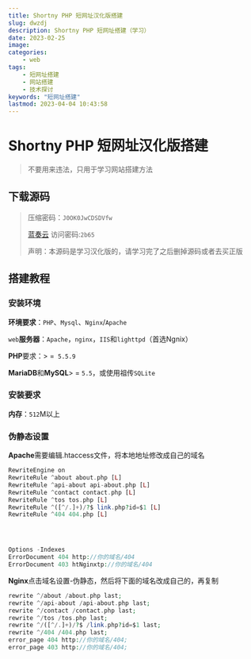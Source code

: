```yaml
---
title: Shortny PHP 短网址汉化版搭建
slug: dwzdj
description: Shortny PHP 短网址搭建（学习）
date: 2023-02-25
image:
categories:
    - web
tags:
    - 短网址搭建
    - 网站搭建
    - 技术探讨
keywords: "短网址搭建"
lastmod: 2023-04-04 10:43:58
---
```


# Shortny PHP 短网址汉化版搭建

> 不要用来违法，只用于学习网站搭建方法

## 下载源码

> 压缩密码：`J0OK0JwCDSDVfw`
> 
> [蓝奏云](https://pvphack.lanzoue.com/itfhZ0oian8j) 访问密码:`2b65`
> 
> 声明：本源码是学习汉化版的，请学习完了之后删掉源码或者去买正版

## 搭建教程

### 安装环境

**环境要求**：`PHP`、`Mysql`、`Nginx`/`Apache`

`web`**服务器**：`Apache`，`nginx`，`IIS`和`lighttpd`（首选Ngnix）

**PHP**要求：> =` 5.5.9`

**MariaDB**和**MySQL**> = `5.5`，或使用祖传`SQLite`

### 安装要求

**内存**：`512`M以上

### 伪静态设置

**Apache**需要编辑.htaccess文件，将本地地址修改成自己的域名

```php
RewriteEngine on
RewriteRule ^about about.php [L]
RewriteRule ^api-about api-about.php [L]
RewriteRule ^contact contact.php [L]
RewriteRule ^tos tos.php [L]
RewriteRule ^([^/.]+)/?$ link.php?id=$1 [L]
RewriteRule ^404 404.php [L]




Options -Indexes
ErrorDocument 404 http://你的域名/404
ErrorDocument 403 htNginxtp://你的域名/404
```

**Nginx**点击域名设置-伪静态，然后将下面的域名改成自己的，再复制

```php
rewrite ^/about /about.php last;
rewrite ^/api-about /api-about.php last;
rewrite ^/contact /contact.php last;
rewrite ^/tos /tos.php last;
rewrite ^/([^/.]+)/?$ /link.php?id=$1 last;
rewrite ^/404 /404.php last;
error_page 404 http://你的域名/404;
error_page 403 http://你的域名/404;
```
